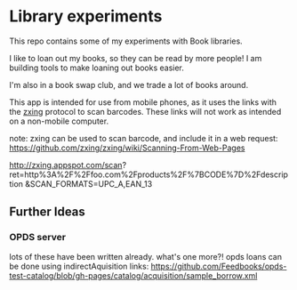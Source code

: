 # Library experiments

This repo contains some of my experiments with Book libraries.

I like to loan out my books, so they can be read by more people! I am building
tools to make loaning out books easier.

I'm also in a book swap club, and we trade a lot of books around.

This app is intended for use from mobile phones, as it uses the links with the
[zxing](github.com/zxing/zxing) protocol to scan barcodes. These links will not
work as intended on a non-mobile computer.

note: zxing can be used to scan barcode, and include it in a web request:
https://github.com/zxing/zxing/wiki/Scanning-From-Web-Pages

  http://zxing.appspot.com/scan? 
    ret=http%3A%2F%2Ffoo.com%2Fproducts%2F%7BCODE%7D%2Fdescription
    &SCAN_FORMATS=UPC_A,EAN_13

## Further Ideas

### OPDS server

  lots of these have been written already. what's one more?!
  opds loans can be done using indirectAquisition links:
    https://github.com/Feedbooks/opds-test-catalog/blob/gh-pages/catalog/acquisition/sample_borrow.xml

